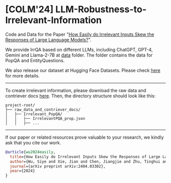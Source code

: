 # [COLM'24] LLM-Robustness-to-Irrelevant-Information
Code and Data for the Paper "[How Easily do Irrelevant Inputs Skew the Responses of Large Language Models?](https://arxiv.org/abs/2404.03302)".

We provide IrrQA based on different LLMs, including ChatGPT, GPT-4, Gemini and Llama-2-7B at [data](data) folder.
The folder contains the data for PopQA and EntityQuestions.

We also release our dataset at Hugging Face Datasets. Please check [here](https://huggingface.co/datasets/Siye01/IrrQA) for more details.

-----

To create irrelevant information, please download the raw data and contriever docs [here](https://drive.google.com/drive/folders/149Jdkirbm7ppP2kwMD4pDe8sILMvLKWv?usp=sharing). 
Then, the directory structure should look like this:
```plaintext
project-root/
├── raw_data_and_contriever_docs/
│   ├── Irrelevant_PopQA/
│   │   ├── IrrelevantPQA_prop.json
│   │   ├── ...
```
-----
If our paper or related resources prove valuable to your research, we kindly ask that you cite our work.
```bibtex
@article{wu2024easily,
  title={How Easily do Irrelevant Inputs Skew the Responses of Large Language Models?},
  author={Wu, Siye and Xie, Jian and Chen, Jiangjie and Zhu, Tinghui and Zhang, Kai and Xiao, Yanghua},
  journal={arXiv preprint arXiv:2404.03302},
  year={2024}
}
```

